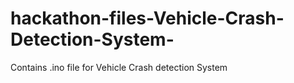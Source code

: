 # hackathon-files-Vehicle-Crash-Detection-System-
Contains .ino file for Vehicle Crash detection System
